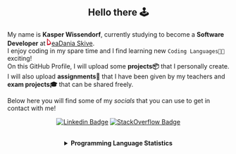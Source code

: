 ## <p align="center">Hello there 🕹️</p>

My name is **Kasper Wissendorf**, currently studying to become a **Software Developer** at [![Icon](/icons/Dania.png)eaDania Skive](https://eadania.com/). <br>
I enjoy coding in my spare time and I find learning new `Coding Languages👨‍💻` exciting!<br/>
On this GitHub Profile, I will upload some **projects📦** that I personally create. I will also upload **assignments📝** that I have been given by my teachers and **exam projects🎓** that can be shared freely. 

Below here you will find some of my *socials* that you can use to get in contact with me! 

<div align="center">
  
[![Linkedin Badge](https://img.shields.io/badge/-LinkedIn-blue?style=flat-square&logo=Linkedin&logoColor=white)](https://www.linkedin.com/in/kasper-wissendorf-7279011b6/)
[![StackOverflow Badge](https://img.shields.io/badge/-Stack%20Overflow-FE7A16?style=flat-square&logo=Stack-Overflow&logoColor=white)](https://stackoverflow.com/users/18100435/kasper-wissendorf)
</div>

<br>
<details>
<summary align="center"><strong>Programming Language Statistics</strong></summary>
<br>
<div align="center">
<pre>
C++            | 25 hours 15 minutes
JavaScript     | 21 hours 50 minutes
Python         | 19 hours 01 minutes
C#             | 09 hours 29 minutes
CSS            | 05 hours 58 minutes
Blazor         | 03 hours 34 minutes
HTML           | 03 hours 14 minutes
Markdown       | 01 hours 53 minutes
TypeScript     | 00 hours 59 minutes
Lua            | 00 hours 47 minutes
CSHTML         | 00 hours 04 minutes
SQL            | 00 hours 03 minutes
<sub>Last Updated: 06/19/2022 02:11:58</sub>
<sub>Data first recorded on 31th. January of 2022</sub>
</pre>
</div>
</details>